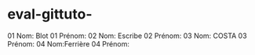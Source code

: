 # eval-gittuto-

01 Nom: Blot 
01 Prénom:
02 Nom: Escribe
02 Prénom:
03 Nom: COSTA
03 Prénom:
04 Nom:Ferrière
04 Prénom: